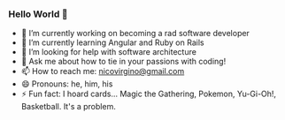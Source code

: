 ### Hello World 👋


- 🔭 I’m currently working on becoming a rad software developer
- 🌱 I’m currently learning Angular and Ruby on Rails
- 🤔 I’m looking for help with software architecture
- 💬 Ask me about how to tie in your passions with coding!
- 📫 How to reach me: nicovirgino@gmail.com
- 😄 Pronouns: he, him, his
- ⚡ Fun fact: I hoard cards... Magic the Gathering, Pokemon, Yu-Gi-Oh!, Basketball. It's a problem.

